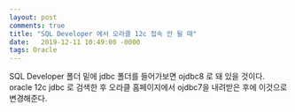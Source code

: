 ```yaml
---
layout: post
comments: true
title: "SQL Developer 에서 오라클 12c 접속 안 될 때"
date:   2019-12-11 10:49:00 -0000
tags: Oracle
---
```


SQL Developer 폴더 밑에 jdbc 폴더를 들어가보면 ojdbc8 로 돼 있을 것이다. 
oracle 12c jdbc 로 검색한 후 오라클 홈페이지에서 ojdbc7을 내려받은 후에 이것으로 변경해준다.